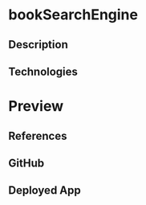 # bookSearchEngine

## Description

## Technologies

# Preview

## References

## GitHub

## Deployed App
